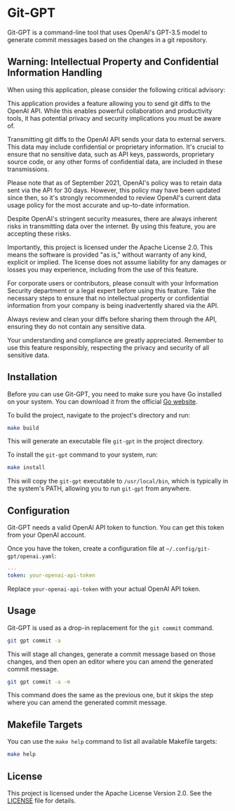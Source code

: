 # Git-GPT

Git-GPT is a command-line tool that uses OpenAI's GPT-3.5 model to generate commit messages based on the changes in a git repository.

## Warning: Intellectual Property and Confidential Information Handling

When using this application, please consider the following critical advisory:

This application provides a feature allowing you to send git diffs to the OpenAI API. While this enables powerful collaboration and productivity tools, it has potential privacy and security implications you must be aware of.

Transmitting git diffs to the OpenAI API sends your data to external servers. This data may include confidential or proprietary information. It's crucial to ensure that no sensitive data, such as API keys, passwords, proprietary source code, or any other forms of confidential data, are included in these transmissions.

Please note that as of September 2021, OpenAI's policy was to retain data sent via the API for 30 days. However, this policy may have been updated since then, so it's strongly recommended to review OpenAI's current data usage policy for the most accurate and up-to-date information.

Despite OpenAI's stringent security measures, there are always inherent risks in transmitting data over the internet. By using this feature, you are accepting these risks.

Importantly, this project is licensed under the Apache License 2.0. This means the software is provided "as is," without warranty of any kind, explicit or implied. The license does not assume liability for any damages or losses you may experience, including from the use of this feature.

For corporate users or contributors, please consult with your Information Security department or a legal expert before using this feature. Take the necessary steps to ensure that no intellectual property or confidential information from your company is being inadvertently shared via the API.

Always review and clean your diffs before sharing them through the API, ensuring they do not contain any sensitive data.

Your understanding and compliance are greatly appreciated. Remember to use this feature responsibly, respecting the privacy and security of all sensitive data.


## Installation

Before you can use Git-GPT, you need to make sure you have Go installed on your system. You can download it from the official [Go website](https://golang.org/dl/).

To build the project, navigate to the project's directory and run:

```bash
make build
```

This will generate an executable file `git-gpt` in the project directory.

To install the `git-gpt` command to your system, run:

```bash
make install
```

This will copy the `git-gpt` executable to `/usr/local/bin`, which is typically in the system's PATH, allowing you to run `git-gpt` from anywhere.

## Configuration

Git-GPT needs a valid OpenAI API token to function. You can get this token from your OpenAI account.

Once you have the token, create a configuration file at `~/.config/git-gpt/openai.yaml`:

```yaml
---
token: your-openai-api-token
```

Replace `your-openai-api-token` with your actual OpenAI API token.

## Usage

Git-GPT is used as a drop-in replacement for the `git commit` command.

```bash
git gpt commit -a
```

This will stage all changes, generate a commit message based on those changes, and then open an editor where you can amend the generated commit message.

```bash
git gpt commit -a -m
```

This command does the same as the previous one, but it skips the step where you can amend the generated commit message.

## Makefile Targets

You can use the `make help` command to list all available Makefile targets:

```bash
make help
```

## License

This project is licensed under the Apache License Version 2.0. See the [LICENSE](LICENSE) file for details.
